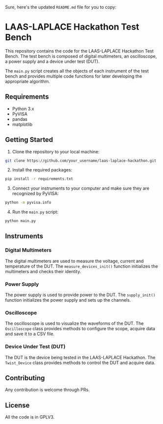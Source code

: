 Sure, here's the updated `README.md` file for you to copy:

LAAS-LAPLACE Hackathon Test Bench
==================================

This repository contains the code for the LAAS-LAPLACE Hackathon Test Bench. The test bench is composed of digital multimeters, an oscilloscope, a power supply and a device under test (DUT).

The `main.py` script creates all the objects of each instrument of the test bench and provides multiple code functions for later developing the appropriate algorithm.

Requirements
------------

* Python 3.x
* PyVISA
* pandas
* matplotlib

Getting Started
---------------

1. Clone the repository to your local machine:
```bash
git clone https://github.com/your_username/laas-laplace-hackathon.git
```
2. Install the required packages:
```bash
pip install -r requirements.txt
```
3. Connect your instruments to your computer and make sure they are recognized by PyVISA:
```bash
python -m pyvisa.info
```
4. Run the `main.py` script:
```bash
python main.py
```
Instruments
------------

### Digital Multimeters

The digital multimeters are used to measure the voltage, current and temperature of the DUT. The `measure_devices_init()` function initializes the multimeters and checks their identity.

### Power Supply

The power supply is used to provide power to the DUT. The `supply_init()` function initializes the power supply and sets up the channels.

### Oscilloscope

The oscilloscope is used to visualize the waveforms of the DUT. The `Oscilloscope` class provides methods to configure the scope, acquire data and save it to a CSV file.

### Device Under Test (DUT)

The DUT is the device being tested in the LAAS-LAPLACE Hackathon. The `Twist_Device` class provides methods to control the DUT and acquire data.

Contributing
------------

Any contribution is welcome through PRs.

License
-------

All the code is in GPLV3.